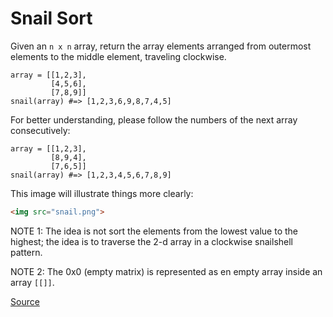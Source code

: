 # Snail Sort

Given an `n x n` array, return the array elements arranged from
outermost elements to the middle element, traveling clockwise.

```text
array = [[1,2,3],
         [4,5,6],
         [7,8,9]]
snail(array) #=> [1,2,3,6,9,8,7,4,5]
```

For better understanding, please follow the numbers of the next
array consecutively:

```text
array = [[1,2,3],
         [8,9,4],
         [7,6,5]]
snail(array) #=> [1,2,3,4,5,6,7,8,9]
```

This image will illustrate things more clearly:

```html
<img src="snail.png">
```

NOTE 1: The idea is not sort the elements from the lowest value to the highest;
the idea is to traverse the 2-d array in a clockwise snailshell pattern.

NOTE 2: The 0x0 (empty matrix) is represented as en empty array inside an array `[[]]`.

[Source](https://www.codewars.com/kata/521c2db8ddc89b9b7a0000c1/train/python)